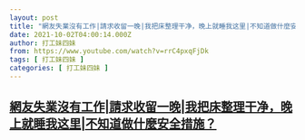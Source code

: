 ```yaml
---
layout: post
title: "網友失業沒有工作|請求收留一晚|我把床整理干净，晚上就睡我这里|不知道做什麼安全措施？"
date: 2021-10-02T04:00:14.000Z
author: 打工妹四妹
from: https://www.youtube.com/watch?v=rrC4pxqFjDk
tags: [ 打工妹四妹 ]
categories: [ 打工妹四妹 ]
---
```

<!--1633147214000-->
[網友失業沒有工作|請求收留一晚|我把床整理干净，晚上就睡我这里|不知道做什麼安全措施？](https://www.youtube.com/watch?v=rrC4pxqFjDk)
------

<div>

</div>
